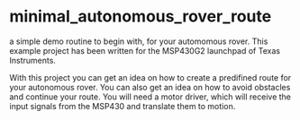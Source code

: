 # minimal_autonomous_rover_route
a simple demo routine to begin with, for your automomous rover. This example
project has been written for the MSP430G2 launchpad of Texas Instruments.


With this project you can get an idea on how to create a predifined route
for your autonomous rover. You can also get an idea on how to avoid obstacles
and continue your route. You will need a motor driver, which will receive the
input signals from the MSP430 and translate them to motion.
